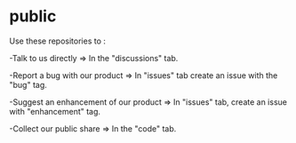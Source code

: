 # public
Use these repositories to :

-Talk to us directly  => In the "discussions" tab.

-Report a bug with our product  => In "issues" tab create an issue with the "bug" tag.

-Suggest an enhancement of our product  => In "issues" tab, create an issue with "enhancement" tag.

-Collect our public share  => In the "code" tab.

